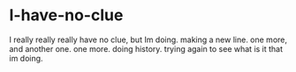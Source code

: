 # I-have-no-clue
I really really really have no clue, 
but Im doing.
making a new line.
one more, 
and another one.
one more.
doing history.
trying again to see what is it that im doing.
